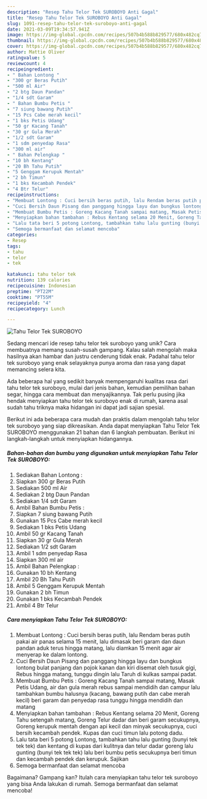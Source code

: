 ```yaml
---
description: "Resep Tahu Telor Tek SUROBOYO Anti Gagal"
title: "Resep Tahu Telor Tek SUROBOYO Anti Gagal"
slug: 1091-resep-tahu-telor-tek-suroboyo-anti-gagal
date: 2021-03-09T19:34:57.941Z
image: https://img-global.cpcdn.com/recipes/507b4b588b829577/680x482cq70/tahu-telor-tek-suroboyo-foto-resep-utama.jpg
thumbnail: https://img-global.cpcdn.com/recipes/507b4b588b829577/680x482cq70/tahu-telor-tek-suroboyo-foto-resep-utama.jpg
cover: https://img-global.cpcdn.com/recipes/507b4b588b829577/680x482cq70/tahu-telor-tek-suroboyo-foto-resep-utama.jpg
author: Mattie Oliver
ratingvalue: 5
reviewcount: 4
recipeingredient:
- " Bahan Lontong "
- "300 gr Beras Putih"
- "500 ml Air"
- "2 btg Daun Pandan"
- "1/4 sdt Garam"
- " Bahan Bumbu Petis "
- "7 siung bawang Putih"
- "15 Pcs Cabe merah kecil"
- "1 bks Petis Udang"
- "50 gr Kacang Tanah"
- "30 gr Gula Merah"
- "1/2 sdt Garam"
- "1 sdm penyedap Rasa"
- "300 ml air"
- " Bahan Pelengkap "
- "10 bh Kentang"
- "20 Bh Tahu Putih"
- "5 Genggam Kerupuk Mentah"
- "2 bh Timun"
- "1 bks Kecambah Pendek"
- "4 Btr Telur"
recipeinstructions:
- "Membuat Lontong : Cuci bersih beras putih, lalu Rendam beras putih pakai air panas selama 15 menit, lalu dimasak beri garam dan daun pandan aduk terus hingga matang, lalu diamkan 15 menit agar air menyerap ke dalam lontong."
- "Cuci Bersih Daun Pisang dan panggang hingga layu dan bungkus lontong bulat panjang dan pojok kanan dan kiri disemat oleh tusuk gigi, Rebus hingga matang, tunggu dingin lalu Taruh di kulkas sampai padat."
- "Membuat Bumbu Petis : Goreng Kacang Tanah sampai matang, Masak Petis Udang, air dan gula merah rebus sampai mendidih dan campur lalu tambahkan bumbu halusnya (kacang, bawang putih dan cabe merah kecil) beri garam dan penyedap rasa tunggu hingga mendidih dan matang"
- "Menyiapkan bahan tambahan : Rebus Kentang selama 20 Menit, Goreng Tahu setengah matang, Goreng Telur dadar dan beri garam secukupnya, Goreng kerupuk mentah dengan api kecil dan minyak secukupnya, cuci bersih kecambah pendek. Kupas dan cuci timun lalu potong dadu."
- "Lalu tata beri 5 potong Lontong, tambahkan tahu lalu gunting (bunyi tek tek tek) dan kentang di kupas dari kulitnya dan telur dadar goreng lalu gunting (bunyi tek tek tek) lalu beri bumbu petis secukupnya beri timun dan kecambah pendek dan kerupuk. Sajikan"
- "Semoga bermanfaat dan selamat mencoba"
categories:
- Resep
tags:
- tahu
- telor
- tek

katakunci: tahu telor tek 
nutrition: 139 calories
recipecuisine: Indonesian
preptime: "PT22M"
cooktime: "PT55M"
recipeyield: "4"
recipecategory: Lunch

---
```



![Tahu Telor Tek SUROBOYO](https://img-global.cpcdn.com/recipes/507b4b588b829577/680x482cq70/tahu-telor-tek-suroboyo-foto-resep-utama.jpg)

Sedang mencari ide resep tahu telor tek suroboyo yang unik? Cara membuatnya memang susah-susah gampang. Kalau salah mengolah maka hasilnya akan hambar dan justru cenderung tidak enak. Padahal tahu telor tek suroboyo yang enak selayaknya punya aroma dan rasa yang dapat memancing selera kita.

Ada beberapa hal yang sedikit banyak mempengaruhi kualitas rasa dari tahu telor tek suroboyo, mulai dari jenis bahan, kemudian pemilihan bahan segar, hingga cara membuat dan menyajikannya. Tak perlu pusing jika hendak menyiapkan tahu telor tek suroboyo enak di rumah, karena asal sudah tahu triknya maka hidangan ini dapat jadi sajian spesial.




Berikut ini ada beberapa cara mudah dan praktis dalam mengolah tahu telor tek suroboyo yang siap dikreasikan. Anda dapat menyiapkan Tahu Telor Tek SUROBOYO menggunakan 21 bahan dan 6 langkah pembuatan. Berikut ini langkah-langkah untuk menyiapkan hidangannya.

<!--inarticleads1-->

##### Bahan-bahan dan bumbu yang digunakan untuk menyiapkan Tahu Telor Tek SUROBOYO:

1. Sediakan  Bahan Lontong :
1. Siapkan 300 gr Beras Putih
1. Sediakan 500 ml Air
1. Sediakan 2 btg Daun Pandan
1. Sediakan 1/4 sdt Garam
1. Ambil  Bahan Bumbu Petis :
1. Siapkan 7 siung bawang Putih
1. Gunakan 15 Pcs Cabe merah kecil
1. Sediakan 1 bks Petis Udang
1. Ambil 50 gr Kacang Tanah
1. Siapkan 30 gr Gula Merah
1. Sediakan 1/2 sdt Garam
1. Ambil 1 sdm penyedap Rasa
1. Siapkan 300 ml air
1. Ambil  Bahan Pelengkap :
1. Gunakan 10 bh Kentang
1. Ambil 20 Bh Tahu Putih
1. Ambil 5 Genggam Kerupuk Mentah
1. Gunakan 2 bh Timun
1. Gunakan 1 bks Kecambah Pendek
1. Ambil 4 Btr Telur




<!--inarticleads2-->

##### Cara menyiapkan Tahu Telor Tek SUROBOYO:

1. Membuat Lontong : Cuci bersih beras putih, lalu Rendam beras putih pakai air panas selama 15 menit, lalu dimasak beri garam dan daun pandan aduk terus hingga matang, lalu diamkan 15 menit agar air menyerap ke dalam lontong.
1. Cuci Bersih Daun Pisang dan panggang hingga layu dan bungkus lontong bulat panjang dan pojok kanan dan kiri disemat oleh tusuk gigi, Rebus hingga matang, tunggu dingin lalu Taruh di kulkas sampai padat.
1. Membuat Bumbu Petis : Goreng Kacang Tanah sampai matang, Masak Petis Udang, air dan gula merah rebus sampai mendidih dan campur lalu tambahkan bumbu halusnya (kacang, bawang putih dan cabe merah kecil) beri garam dan penyedap rasa tunggu hingga mendidih dan matang
1. Menyiapkan bahan tambahan : Rebus Kentang selama 20 Menit, Goreng Tahu setengah matang, Goreng Telur dadar dan beri garam secukupnya, Goreng kerupuk mentah dengan api kecil dan minyak secukupnya, cuci bersih kecambah pendek. Kupas dan cuci timun lalu potong dadu.
1. Lalu tata beri 5 potong Lontong, tambahkan tahu lalu gunting (bunyi tek tek tek) dan kentang di kupas dari kulitnya dan telur dadar goreng lalu gunting (bunyi tek tek tek) lalu beri bumbu petis secukupnya beri timun dan kecambah pendek dan kerupuk. Sajikan
1. Semoga bermanfaat dan selamat mencoba




Bagaimana? Gampang kan? Itulah cara menyiapkan tahu telor tek suroboyo yang bisa Anda lakukan di rumah. Semoga bermanfaat dan selamat mencoba!
